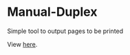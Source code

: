 Manual-Duplex
=============

Simple tool to output pages to be printed

View [here](http://marcusmo.co.uk/Manual-Duplex/).
